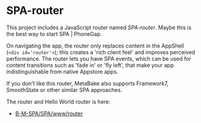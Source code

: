 

# SPA-router

This project includes a JavaScript router named _SPA-router_. Maybe this is the best way to start SPA | PhoneGap.

On navigating the app, the router only replaces content in the AppShell (`<div id='router'>`); this creates a 'rich client feel' and improves perceived performance. The router lets you have SPA events, which can be used for content transitions such as 'fade in' or 'fly left', that make your app indistinguishable from native Appstore apps.

If you don't like this router, MetaBake also supports Framework7, SmoothState or other similar SPA approaches.


The router and Hello World router is here:

 - [B-M-SPA/SPA/www/router](https://github.com/metabake/B-M-SPA/tree/master/SPA/www/router)
